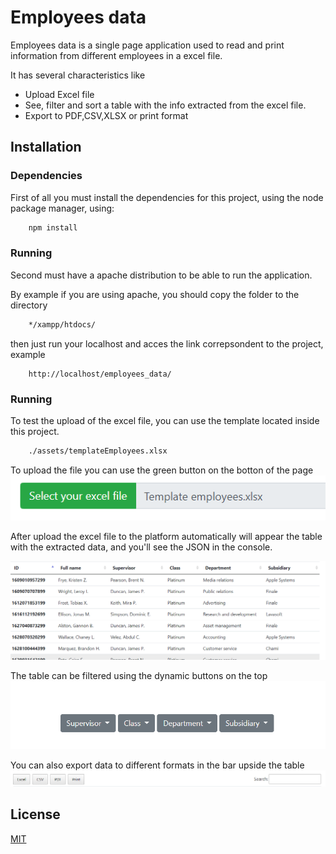 # Employees data

Employees data is a single page application used to read and print information from different employees in a excel file.

It has several characteristics like 

* Upload Excel file
* See, filter and sort a table with the info extracted from the excel file.
* Export to PDF,CSV,XLSX or print format

## Installation
### Dependencies
First of all you must install the dependencies for this project, using the node package manager, using:

```bash
    npm install
```
### Running

Second must have a apache distribution to be able to run the application.

By example if you are using apache, you should copy the folder to the directory 

```bash
    */xampp/htdocs/
```
then just run your localhost and acces the link correpsondent to the project, example

```url
    http://localhost/employees_data/
```

### Running

To test the upload of the excel file, you can use the template located inside this project.

```bash
    ./assets/templateEmployees.xlsx
```
To upload the file you can use the green button on the botton of the page
![alt text](https://github.com/osmancadc/employees_data/blob/main/assets/readme/upload.PNG?raw=true)

After upload the excel file to the platform automatically will appear the table with the extracted data, and you'll see the JSON in the console.

![alt text](https://github.com/osmancadc/employees_data/blob/main/assets/readme/uploaded.PNG?raw=true)


The table can be filtered using the dynamic buttons on the top
![alt text](https://github.com/osmancadc/employees_data/blob/main/assets/readme/filters.PNG?raw=true)

You can also export data to different formats in the bar upside the table
![alt text](https://github.com/osmancadc/employees_data/blob/main/assets/readme/export.PNG?raw=true)


## License
[MIT](https://choosealicense.com/licenses/mit/)